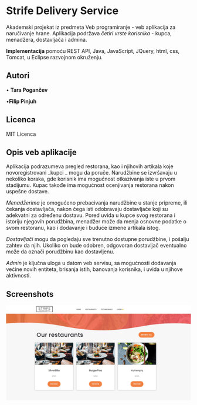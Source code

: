 # Strife Delivery Service
Akademski projekat iz predmeta Veb programiranje - veb aplikacija za naručivanje hrane. Aplikacija podržava *četiri vrste korisnika* - kupca, menadžera, dostavljača i admina. 

**Implementacija** pomoću REST API, Java, JavaScript, JQuery, html, css, Tomcat, u Eclipse razvojnom okruženju.

## Autori

• **Tara Pogančev**

•**Filip Pinjuh**

## Licenca

MIT Licenca

## Opis veb aplikacije
Aplikacija podrazumeva pregled restorana, kao i njihovih artikala koje novoregistrovani _kupci _ mogu da poruče. Narudžbine se izvršavaju u nekoliko koraka, gde korisnik ima mogućnost otkazivanja iste u prvom stadijumu. Kupac takođe ima mogućnost ocenjivanja restorana nakon uspešne dostave.

_Menadžerima_ je omogućeno prebacivanja narudžbine u stanje pripreme, ili čekanja dostavljača, nakon čega isti odobravaju dostavljače koji su adekvatni za određenu dostavu. Pored uvida u kupce svog restorana i istoriju njegovih porudžbina, menadžer može da menja osnovne podatke o svom restoranu, kao i dodavanje i buduće izmene artikala istog.

_Dostavljači_ mogu da pogledaju sve trenutno dostupne porudžbine, i pošalju zahtev da njih. Ukoliko on bude odobren, odgovoran dostavljač eventualno može da označi porudžbinu kao dostavljenu.

_Admin_ je ključna uloga u datom veb servisu, sa mogućnosti dodavanja većine novih entiteta, brisanja istih, banovanja korisnika, i uvida u njihove aktivnosti. 

## Screenshots

![Restaurants](/img/preview1.jpg?raw=true "Title")
